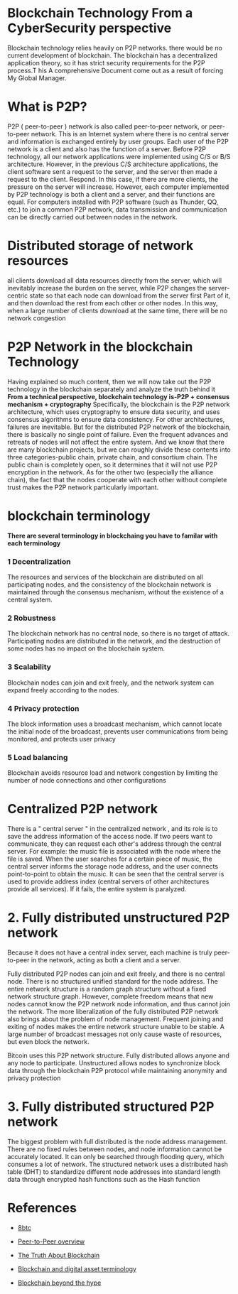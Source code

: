 # Blockchain Technology From a CyberSecurity perspective
Blockchain technology relies heavily on P2P networks. there would be no current development of blockchain. The blockchain has a decentralized application theory, so it has strict security requirements for the P2P process.T his A comprehensive Document come out as a result of forcing My Global Manager.

# What is P2P?
P2P ( peer-to-peer ) network is also called peer-to-peer network, or peer-to-peer network. This is an Internet system where there is no central server and information is exchanged entirely by user groups. Each user of the P2P network is a client and also has the function of a server. Before P2P technology, all our network applications were implemented using C/S or B/S architecture. However, in the previous C/S architecture applications, the client software sent a request to the server, and the server then made a request to the client. Respond. In this case, if there are more clients, the pressure on the server will increase. However, each computer implemented by P2P technology is both a client and a server, and their functions are equal. For computers installed with P2P software (such as Thunder, QQ, etc.) to join a common P2P network, data transmission and communication can be directly carried out between nodes in the network.


# Distributed storage of network resources

all clients download all data resources directly from the server, which will inevitably increase the burden on the server, while P2P changes the server-centric state so that each node can download from the server first Part of it, and then download the rest from each other or other nodes. In this way, when a large number of clients download at the same time, there will be no network congestion

# P2P Network in the blockchain Technology
Having explained so much content, then we will now take out the P2P technology in the blockchain separately and analyze the truth behind it
**From a technical perspective, blockchain technology is-P2P + consensus mechanism + cryptography** Specifically, the blockchain is the P2P network architecture, which uses cryptography to ensure data security, and uses consensus algorithms to ensure data consistency. For other architectures, failures are inevitable. But for the distributed P2P network of the blockchain, there is basically no single point of failure. Even the frequent advances and retreats of nodes will not affect the entire system.
And we know that there are many blockchain projects, but we can roughly divide these contents into three categories-public chain, private chain, and consortium chain. The public chain is completely open, so it determines that it will not use P2P encryption in the network. As for the other two (especially the alliance chain), the fact that the nodes cooperate with each other without complete trust makes the P2P network particularly important.

# blockchain terminology 
**There are several terminology in blockchaing you have to familar with each terminology**
### 1  Decentralization

The resources and services of the blockchain are distributed on all participating nodes, and the consistency of the blockchain network is maintained through the consensus mechanism, without the existence of a central system.


### 2 Robustness

The blockchain network has no central node, so there is no target of attack. Participating nodes are distributed in the network, and the destruction of some nodes has no impact on the blockchain system.


### 3 Scalability

Blockchain nodes can join and exit freely, and the network system can expand freely according to the nodes.


### 4 Privacy protection

The block information uses a broadcast mechanism, which cannot locate the initial node of the broadcast, prevents user communications from being monitored, and protects user privacy


### 5 Load balancing

Blockchain avoids resource load and network congestion by limiting the number of node connections and other configurations


# Centralized P2P network
There is a " central server " in the centralized network , and its role is to save the address information of the access node. If two peers want to communicate, they can request each other's address through the central server. For example:
the music file is associated with the node where the file is saved. When the user searches for a certain piece of music, the central server informs the storage node address, and the user connects point-to-point to obtain the music. It can be seen that the central server is used to provide address index (central servers of other architectures provide all services). If it fails, the entire system is paralyzed.


# 2. Fully distributed unstructured P2P network
Because it does not have a central index server, each machine is truly peer-to-peer in the network, acting as both a client and a server.

Fully distributed P2P nodes can join and exit freely, and there is no central node. There is no structured unified standard for the node address. The entire network structure is a random graph structure without a fixed network structure graph. However, complete freedom means that new nodes cannot know the P2P network node information, and thus cannot join the network. The more liberalization of the fully distributed P2P network also brings about the problem of node management. Frequent joining and exiting of nodes makes the entire network structure unable to be stable. A large number of broadcast messages not only cause waste of resources, but even block the network.

Bitcoin uses this P2P network structure. Fully distributed allows anyone and any node to participate. Unstructured allows nodes to synchronize block data through the blockchain P2P protocol while maintaining anonymity and privacy protection

# 3. Fully distributed structured P2P network
The biggest problem with full distributed is the node address management. There are no fixed rules between nodes, and node information cannot be accurately located. It can only be searched through flooding query, which consumes a lot of network. The structured network uses a distributed hash table (DHT) to standardize different node addresses into standard length data through encrypted hash functions such as the Hash function

# References
* [8btc](https://www.8btc.com/article/113116)

* [Peer-to-Peer overview](http://www.intsci.ac.cn/users/luojw/P2P/ch02.html)

* [The Truth About Blockchain](https://hbr.org/2017/01/the-truth-about-blockchain)

* [Blockchain and digital asset terminology](https://rsmus.com/what-we-do/services/blockchain-consulting/blockchain-and-digital-asset-terminology.html)

* [Blockchain beyond the hype](https://www.mckinsey.com/business-functions/mckinsey-digital/our-insights/blockchain-beyond-the-hype-what-is-the-strategic-business-value#)

